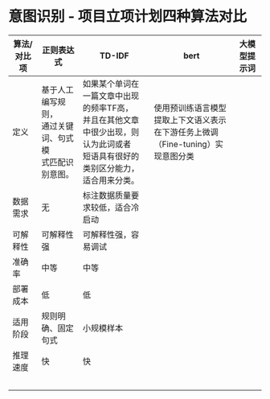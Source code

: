 # 意图识别 - 项⽬⽴项计划四种算法对比

| 算法/对比项 | 正则表达式                                                       | TD-IDF                                                                                                                                 | bert                                                                                        | 大模型提示词 |
| ----------- | ---------------------------------------------------------------- | -------------------------------------------------------------------------------------------------------------------------------------- | ------------------------------------------------------------------------------------------- | ------------ |
| 定义        | 基于人工编写规则，<br />通过关键词、句式模<br />式匹配识别意图。 | 如果某个单词在一篇文章中出现的频率TF高，<br />并且在其他文章中很少出现，则认为此词或者<br />短语具有很好的类别区分能力，适合用来分类。 | 使用预训练语言模型<br />提取上下文语义表示<br />在下游任务上微调（Fine-tuning）实现意图分类 |              |
| 数据需求    | 无                                                               | 标注数据质量要求较低，适合冷启动                                                                                                       |                                                                                             |              |
| 可解释性    | 可解释性强                                                       | 可解释性强，容易调试                                                                                                                   |                                                                                             |              |
| 准确率      | 中等                                                             | 中等                                                                                                                                   |                                                                                             |              |
| 部署成本    | 低                                                               | 低                                                                                                                                     |                                                                                             |              |
| 适用阶段    | 规则明确、固定句式                                               | 小规模样本                                                                                                                             |                                                                                             |              |
| 推理速度    | 快                                                               | 快                                                                                                                                     |                                                                                             |              |
|             |                                                                  |                                                                                                                                        |                                                                                             |              |
|             |                                                                  |                                                                                                                                        |                                                                                             |              |
|             |                                                                  |                                                                                                                                        |                                                                                             |              |
|             |                                                                  |                                                                                                                                        |                                                                                             |              |
|             |                                                                  |                                                                                                                                        |                                                                                             |              |
